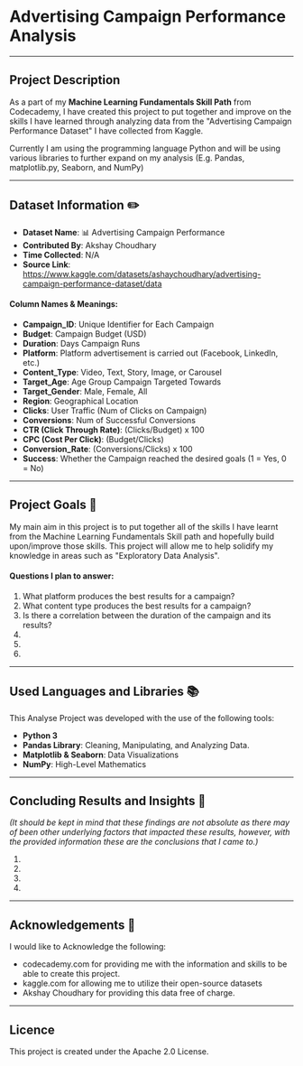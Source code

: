 # Advertising Campaign Performance Analysis
---
## Project Description

As a part of my **Machine Learning Fundamentals Skill Path** from Codecademy, I have created this project to put together and improve on the skills I have learned through analyzing data from the "Advertising Campaign Performance Dataset" I have collected from Kaggle.

Currently I am using the programming language Python and will be using various libraries to further expand on my analysis (E.g. Pandas, matplotlib.py, Seaborn, and NumPy)

---

## Dataset Information ✏️

- **Dataset Name**: 📊 Advertising Campaign Performance
- **Contributed By**: Akshay Choudhary
- **Time Collected**: N/A
- **Source Link**: https://www.kaggle.com/datasets/ashaychoudhary/advertising-campaign-performance-dataset/data

#### Column Names & Meanings:

- **Campaign_ID**: Unique Identifier for Each Campaign
- **Budget**: Campaign Budget (USD)
- **Duration**: Days Campaign Runs
- **Platform**: Platform advertisement is carried out (Facebook, LinkedIn, etc.)
- **Content_Type**: Video, Text, Story, Image, or Carousel
- **Target_Age**: Age Group Campaign Targeted Towards
- **Target_Gender**: Male, Female, All
- **Region**: Geographical Location
- **Clicks**: User Traffic (Num of Clicks on Campaign)
- **Conversions**: Num of Successful Conversions
- **CTR (Click Through Rate)**: (Clicks/Budget) x 100
- **CPC (Cost Per Click)**: (Budget/Clicks)
- **Conversion_Rate**: (Conversions/Clicks) x 100
- **Success**: Whether the Campaign reached the desired goals (1 = Yes, 0 = No)

---

## Project Goals 🥅

My main aim in this project is to put together all of the skills I have learnt from the Machine Learning Fundamentals Skill path and hopefully build upon/improve those skills. This project will allow me to help solidify my knowledge in areas such as "Exploratory Data Analysis".


#### Questions I plan to answer:

  1. What platform produces the best results for a campaign?
  2. What content type produces the best results for a campaign?
  3. Is there a correlation between the duration of the campaign and its results?
  4. 
  5. 
  6. 

---

## Used Languages and Libraries 📚

This Analyse Project was developed with the use of the following tools:

- **Python 3**
- **Pandas Library**: Cleaning, Manipulating, and Analyzing Data.
- **Matplotlib & Seaborn**: Data Visualizations
- **NumPy**: High-Level Mathematics

---

## Concluding Results and Insights 🔎

*(It should be kept in mind that these findings are not absolute as there may of been other underlying factors that impacted these results, however, with the provided information these are the conclusions that I came to.)*

  1. 
  2. 
  3. 
  4. 

---

## Acknowledgements 🙏

I would like to Acknowledge the following:

- codecademy.com for providing me with the information and skills to be able to create this project.
- kaggle.com for allowing me to utilize their open-source datasets
- Akshay Choudhary for providing this data free of charge.

---

## Licence 

This project is created under the Apache 2.0 License.

